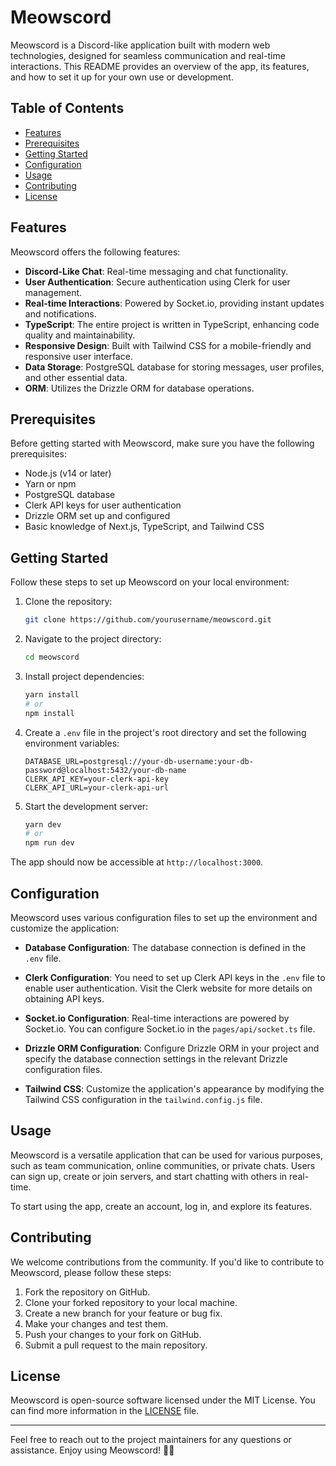 # Meowscord

Meowscord is a Discord-like application built with modern web technologies, designed for seamless communication and real-time interactions. This README provides an overview of the app, its features, and how to set it up for your own use or development.

## Table of Contents

- [Features](#features)
- [Prerequisites](#prerequisites)
- [Getting Started](#getting-started)
- [Configuration](#configuration)
- [Usage](#usage)
- [Contributing](#contributing)
- [License](#license)

## Features

Meowscord offers the following features:

- **Discord-Like Chat**: Real-time messaging and chat functionality.
- **User Authentication**: Secure authentication using Clerk for user management.
- **Real-time Interactions**: Powered by Socket.io, providing instant updates and notifications.
- **TypeScript**: The entire project is written in TypeScript, enhancing code quality and maintainability.
- **Responsive Design**: Built with Tailwind CSS for a mobile-friendly and responsive user interface.
- **Data Storage**: PostgreSQL database for storing messages, user profiles, and other essential data.
- **ORM**: Utilizes the Drizzle ORM for database operations.

## Prerequisites

Before getting started with Meowscord, make sure you have the following prerequisites:

- Node.js (v14 or later)
- Yarn or npm
- PostgreSQL database
- Clerk API keys for user authentication
- Drizzle ORM set up and configured
- Basic knowledge of Next.js, TypeScript, and Tailwind CSS

## Getting Started

Follow these steps to set up Meowscord on your local environment:

1. Clone the repository:

   ```bash
   git clone https://github.com/yourusername/meowscord.git
   ```

2. Navigate to the project directory:

   ```bash
   cd meowscord
   ```

3. Install project dependencies:

   ```bash
   yarn install
   # or
   npm install
   ```

4. Create a `.env` file in the project's root directory and set the following environment variables:

   ```env
   DATABASE_URL=postgresql://your-db-username:your-db-password@localhost:5432/your-db-name
   CLERK_API_KEY=your-clerk-api-key
   CLERK_API_URL=your-clerk-api-url
   ```

5. Start the development server:

   ```bash
   yarn dev
   # or
   npm run dev
   ```

The app should now be accessible at `http://localhost:3000`.

## Configuration

Meowscord uses various configuration files to set up the environment and customize the application:

- **Database Configuration**: The database connection is defined in the `.env` file.

- **Clerk Configuration**: You need to set up Clerk API keys in the `.env` file to enable user authentication. Visit the Clerk website for more details on obtaining API keys.

- **Socket.io Configuration**: Real-time interactions are powered by Socket.io. You can configure Socket.io in the `pages/api/socket.ts` file.

- **Drizzle ORM Configuration**: Configure Drizzle ORM in your project and specify the database connection settings in the relevant Drizzle configuration files.

- **Tailwind CSS**: Customize the application's appearance by modifying the Tailwind CSS configuration in the `tailwind.config.js` file.

## Usage

Meowscord is a versatile application that can be used for various purposes, such as team communication, online communities, or private chats. Users can sign up, create or join servers, and start chatting with others in real-time.

To start using the app, create an account, log in, and explore its features.

## Contributing

We welcome contributions from the community. If you'd like to contribute to Meowscord, please follow these steps:

1. Fork the repository on GitHub.
2. Clone your forked repository to your local machine.
3. Create a new branch for your feature or bug fix.
4. Make your changes and test them.
5. Push your changes to your fork on GitHub.
6. Submit a pull request to the main repository.

## License

Meowscord is open-source software licensed under the MIT License. You can find more information in the [LICENSE](LICENSE) file.

---

Feel free to reach out to the project maintainers for any questions or assistance. Enjoy using Meowscord! 🐾📱
```